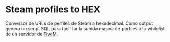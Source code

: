 # Steam profiles to HEX
Conversor de URLs de perfiles de Steam a hexadecimal. Como output genera un script SQL para facilitar la subida masiva de perfiles a la whitelist de un servidor de <a href="https://fivem.net/">FiveM</a>.
